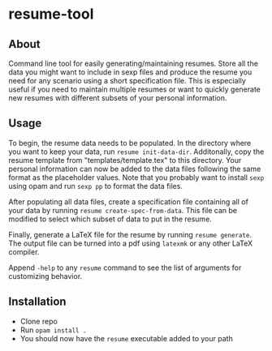 # resume-tool

## About
Command line tool for easily generating/maintaining resumes. Store all the data you might want to include in sexp files and produce the resume you need for any scenario using a short specification file. This is especially useful if you need to maintain multiple resumes or want to quickly generate new resumes with different subsets of your personal information.

## Usage
To begin, the resume data needs to be populated. In the directory where you want to keep your data, run `resume init-data-dir`. Additonally, copy the resume template from "templates/template.tex" to this directory. Your personal information can now be added to the data files following the same format as the placeholder values. Note that you probably want to install `sexp` using opam and run `sexp pp` to format the data files.

After populating all data files, create a specification file containing all of your data by running `resume create-spec-from-data`. This file can be modified to select which subset of data to put in the resume.

Finally, generate a LaTeX file for the resume by running `resume generate`. The output file can be turned into a pdf using `latexmk` or any other LaTeX compiler.

Append `-help` to any `resume` command to see the list of arguments for customizing behavior.

## Installation
- Clone repo
- Run `opam install .`
- You should now have the `resume` executable added to your path
